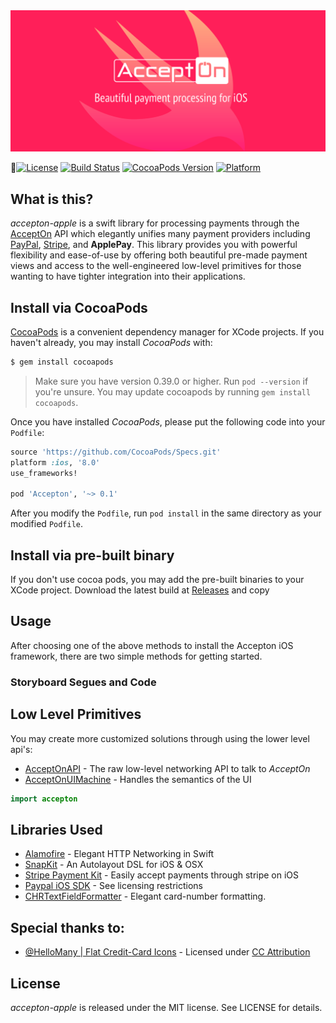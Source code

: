 <div style='text-align: center'>
  <img src='./banner.png' />
</div>

[![License](http://img.shields.io/badge/license-MIT-green.svg?style=flat)](https://github.com/sotownsend/accepton-apple/blob/master/LICENSE)
[![Build Status](https://travis-ci.org/sotownsend/accepton-apple.svg?branch=master)](https://travis-ci.org/sotownsend/)
[![CocoaPods Version](https://img.shields.io/cocoapods/v/accepton.svg)](https://img.shields.io/cocoapods/v/accepton-apple.svg)
[![Platform](https://img.shields.io/badge/Platforms-ios%20%7C%20osx%20%7C%20watchos%20%7C%20tvos-ff69b4.svg)](https://developer.apple.com)

## What is this?
*accepton-apple* is a swift library for processing payments through the [AcceptOn](http://accepton.com) API which elegantly unifies many payment providers including [PayPal](http://paypal.com), [Stripe](http://stripe.com), and **ApplePay**.  This library provides you with powerful flexibility and ease-of-use by offering both beautiful pre-made payment views and access to the well-engineered low-level primitives for those wanting to have tighter integration into their applications.

## Install via CocoaPods

[CocoaPods](http://cocoapods.org) is a convenient dependency manager for XCode projects. If you haven't already, you may install *CocoaPods*
with:

```bash
$ gem install cocoapods
```

> Make sure you have version 0.39.0 or higher. Run `pod --version` if you're unsure. You may update cocoapods by running `gem install cocoapods`.

Once you have installed *CocoaPods*, please put the following code into your `Podfile`:

```ruby
source 'https://github.com/CocoaPods/Specs.git'
platform :ios, '8.0'
use_frameworks!

pod 'Accepton', '~> 0.1'
```

After you modify the `Podfile`, run `pod install` in the same directory as your modified `Podfile`.

## Install via pre-built binary
If you don't use cocoa pods, you may add the pre-built binaries to your XCode project.  Download the latest build at [Releases](https://github.com/sotownsend/accepton-apple/releases) and copy 

## Usage
After choosing one of the above methods to install the Accepton iOS framework, there are two simple methods for getting started.

### Storyboard Segues and Code


## Low Level Primitives
You may create more customized solutions through using the lower level api's:

  * [AcceptOnAPI](./docs/AcceptOnAPI.md) - The raw low-level networking API to talk to *AcceptOn*
  * [AcceptOnUIMachine](./docs/AcceptOnUIMachine.md) - Handles the semantics of the UI

```swift
import accepton
```

## Libraries Used
  * [Alamofire](https://github.com/Alamofire/Alamofire/) - Elegant HTTP Networking in Swift
  * [SnapKit](http://snapkit.io) - An Autolayout DSL for iOS & OSX
  * [Stripe Payment Kit](https://github.com/stripe/PaymentKit) - Easily accept payments through stripe on iOS
  * [Paypal iOS SDK](https://github.com/paypal/PayPal-iOS-SDK) - See licensing restrictions
  * [CHRTextFieldFormatter](https://github.com/chebur/CHRTextFieldFormatter) - Elegant card-number formatting.

## Special thanks to:
  * [@HelloMany | Flat Credit-Card Icons](https://www.iconfinder.com/HelloMany) - Licensed under [CC Attribution](http://creativecommons.org/licenses/by/2.5/)

## License
*accepton-apple* is released under the MIT license. See LICENSE for details.
